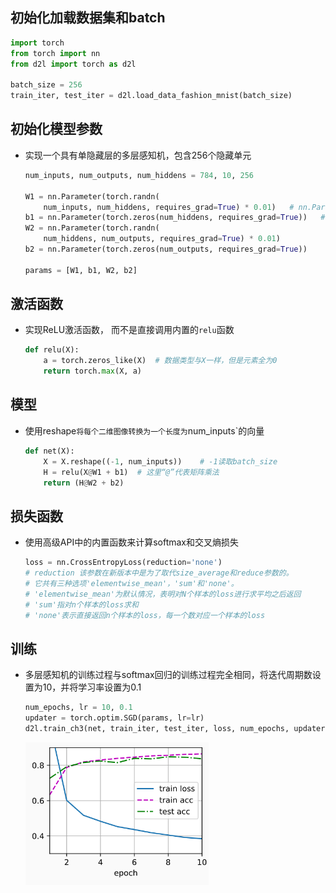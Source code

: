 ## 初始化加载数据集和batch

```python
import torch
from torch import nn
from d2l import torch as d2l

batch_size = 256
train_iter, test_iter = d2l.load_data_fashion_mnist(batch_size)
```

## 初始化模型参数

- 实现一个具有单隐藏层的多层感知机，包含256个隐藏单元

  ```python
  num_inputs, num_outputs, num_hiddens = 784, 10, 256
  
  W1 = nn.Parameter(torch.randn(
      num_inputs, num_hiddens, requires_grad=True) * 0.01)   # nn.Parameter 声明是torch的参数
  b1 = nn.Parameter(torch.zeros(num_hiddens, requires_grad=True))   # torch.zeros 设置成0
  W2 = nn.Parameter(torch.randn(
      num_hiddens, num_outputs, requires_grad=True) * 0.01)
  b2 = nn.Parameter(torch.zeros(num_outputs, requires_grad=True))
  
  params = [W1, b1, W2, b2]
  ```

## 激活函数

- 实现ReLU激活函数， 而不是直接调用内置的`relu`函数

  ```python
  def relu(X):
      a = torch.zeros_like(X)  # 数据类型与X一样，但是元素全为0
      return torch.max(X, a)
  ```

## 模型

- 使用reshape`将每个二维图像转换为一个长度为`num_inputs`的向量

  ```python
  def net(X):
      X = X.reshape((-1, num_inputs))    # -1读取batch_size
      H = relu(X@W1 + b1)  # 这里“@”代表矩阵乘法
      return (H@W2 + b2)
  ```

## 损失函数

- 使用高级API中的内置函数来计算softmax和交叉熵损失

  ```python
  loss = nn.CrossEntropyLoss(reduction='none')
  # reduction 该参数在新版本中是为了取代size_average和reduce参数的。
  # 它共有三种选项'elementwise_mean'，'sum'和'none'。
  # 'elementwise_mean'为默认情况，表明对N个样本的loss进行求平均之后返回
  # 'sum'指对n个样本的loss求和
  # 'none'表示直接返回n个样本的loss，每一个数对应一个样本的loss
  
  ```

## 训练

- 多层感知机的训练过程与softmax回归的训练过程完全相同，将迭代周期数设置为10，并将学习率设置为0.1

  ```python
  num_epochs, lr = 10, 0.1
  updater = torch.optim.SGD(params, lr=lr)
  d2l.train_ch3(net, train_iter, test_iter, loss, num_epochs, updater)
  ```
  
   <img src="img/10.9.jpg" alt="10.9" style="zoom:60%;" />



